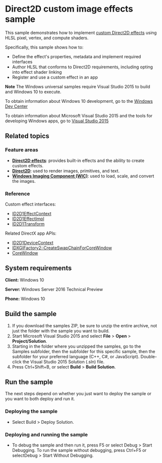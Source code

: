 <!---
  category: GraphicsAndAnimation
  samplefwlink: http://go.microsoft.com/fwlink/p/?LinkId=620531&clcid=0x409
--->

# Direct2D custom image effects sample

This sample demonstrates how to implement [custom Direct2D effects](http://msdn.microsoft.com/library/windows/desktop/jj710194) using HLSL pixel, vertex, and compute shaders.

Specifically, this sample shows how to:

- Define the effect's properties, metadata and implement required interfaces
- Author HLSL that conforms to Direct2D requirements, including opting into effect shader linking
- Register and use a custom effect in an app

**Note** The Windows universal samples require Visual Studio 2015 to build and Windows 10 to execute.
 
To obtain information about Windows 10 development, go to the [Windows Dev Center](https://dev.windows.com)

To obtain information about Microsoft Visual Studio 2015 and the tools for developing Windows apps, go to [Visual Studio 2015](http://go.microsoft.com/fwlink/?LinkID=532422)

## Related topics

### Feature areas

- [**Direct2D effects**](http://msdn.microsoft.com/library/windows/desktop/hh706327): provides built-in effects and the ability to create custom effects.
- [**Direct2D**](http://msdn.microsoft.com/library/windows/desktop/dd370990): used to render images, primitives, and text.
- [**Windows Imaging Component (WIC)**](http://msdn.microsoft.com/library/windows/desktop/ee719655): used to load, scale, and convert the images.

### Reference

Custom effect interfaces:

- [ID2D1EffectContext](http://msdn.microsoft.com/library/windows/desktop/hh404459)
- [ID2D1EffectImpl](http://msdn.microsoft.com/library/windows/desktop/hh404568)
- [ID2D1Transform](http://msdn.microsoft.com/library/windows/desktop/hh446919)

Related DirectX app APIs:

- [ID2D1DeviceContext](http://msdn.microsoft.com/library/windows/desktop/hh404479)
- [IDXGIFactory2::CreateSwapChainForCoreWindow](http://msdn.microsoft.com/library/windows/desktop/hh404559)
- [CoreWindow](http://msdn.microsoft.com/library/windows/apps/br208225)

## System requirements

**Client:** Windows 10

**Server:** Windows Server 2016 Technical Preview

**Phone:** Windows 10

## Build the sample

1. If you download the samples ZIP, be sure to unzip the entire archive, not just the folder with the sample you want to build. 
2. Start Microsoft Visual Studio 2015 and select **File** \> **Open** \> **Project/Solution**.
3. Starting in the folder where you unzipped the samples, go to the Samples subfolder, then the subfolder for this specific sample, then the subfolder for your preferred language (C++, C#, or JavaScript). Double-click the Visual Studio 2015 Solution (.sln) file.
4. Press Ctrl+Shift+B, or select **Build** \> **Build Solution**.

## Run the sample

The next steps depend on whether you just want to deploy the sample or you want to both deploy and run it.

### Deploying the sample

- Select Build > Deploy Solution. 

### Deploying and running the sample

- To debug the sample and then run it, press F5 or select Debug >  Start Debugging. To run the sample without debugging, press Ctrl+F5 or selectDebug > Start Without Debugging. 